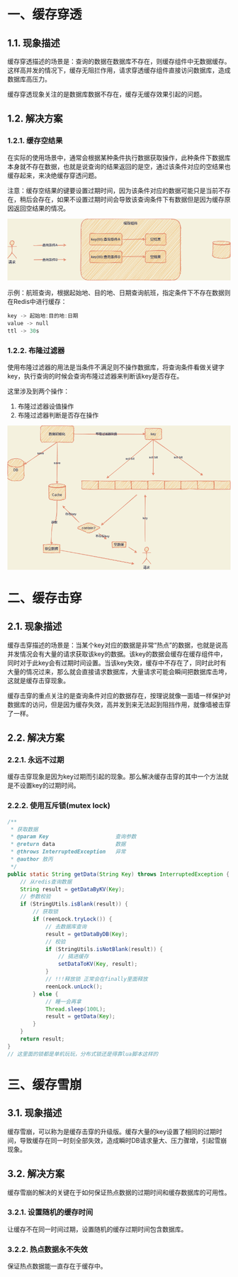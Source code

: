 # 一、缓存穿透

## 1.1. 现象描述

缓存穿透描述的场景是：查询的数据在数据库不存在，则缓存组件中无数据缓存。这样高并发的情况下，缓存无阻拦作用，请求穿透缓存组件直接访问数据库，造成数据库高压力。

缓存穿透现象关注的是数据库数据不存在，缓存无缓存效果引起的问题。

## 1.2. 解决方案

### 1.2.1. 缓存空结果

在实际的使用场景中，通常会根据某种条件执行数据获取操作，此种条件下数据库本身就不存在数据，也就是说查询的结果返回的是空，通过该条件对应的空结果也缓存起来，来决绝缓存穿透问题。

注意：缓存空结果的键要设置过期时间，因为该条件对应的数据可能只是当前不存在，稍后会存在，如果不设置过期时间会导致该查询条件下有数据但是因为缓存原因返回空结果的情况。

![](../images/缓存穿透-缓存空结果.png)

示例：航班查询，根据起始地、目的地、日期查询航班，指定条件下不存在数据则在Redis中进行缓存：

~~~verilog
key -> 起始地:目的地:日期
value -> null
ttl -> 30s
~~~

### 1.2.2. 布隆过滤器

使用布隆过滤器的用法是当条件不满足则不操作数据库，将查询条件看做关键字key，执行查询的时候会查询布隆过滤器来判断该key是否存在。

这里涉及到两个操作：

1. 布隆过滤器设值操作
2. 布隆过滤器判断是否存在操作

![](../images/缓存穿透-布隆过滤器.png)

# 二、缓存击穿

## 2.1. 现象描述

缓存击穿描述的场景是：当某个key对应的数据是非常“热点”的数据，也就是说高并发情况会有大量的请求获取该key的数据。该key的数据会缓存在缓存组件中，同时对于此key会有过期时间设置。当该key失效，缓存中不存在了，同时此时有大量的情况过来，那么就会直接请求数据库，大量请求可能会瞬间把数据库击垮，这就是缓存击穿现象。

缓存击穿的重点关注的是查询条件对应的数据存在，按理说就像一面墙一样保护对数据库的访问，但是因为缓存失效，高并发到来无法起到阻挡作用，就像墙被击穿了一样。

## 2.2. 解决方案

### 2.2.1. 永远不过期

缓存击穿现象是因为key过期而引起的现象。那么解决缓存击穿的其中一个方法就是不设置key的过期时间。

### 2.2.2. 使用互斥锁(mutex lock)

~~~java
/**
 * 获取数据
 * @param Key                     查询参数
 * @return data                   数据
 * @throws InterruptedException   异常
 * @author 敖丙
 */
public static String getData(String Key) throws InterruptedException {
    // 从redis查询数据
    String result = getDataByKV(Key);
    // 参数校验
    if (StringUtils.isBlank(result)) {
        // 获取锁
        if (reenLock.tryLock()) {
            // 去数据库查询
            result = getDataByDB(Key);
            // 校验
            if (StringUtils.isNotBlank(result)) {
                // 搞进缓存
                setDataToKV(Key, result);
            }
            // !!!释放锁 正常会在finally里面释放
            reenLock.unLock();
        } else {
            // 睡一会再拿
            Thread.sleep(100L);
            result = getData(Key);
        }
    }
    return result;
}
// 这里面的锁都是单机玩玩，分布式锁还是得靠lua脚本这样的
~~~

# 三、缓存雪崩

## 3.1. 现象描述

缓存雪崩，可以称为是缓存击穿的升级版。缓存大量的key设置了相同的过期时间，导致缓存在同一时刻全部失效，造成瞬时DB请求量大、压力骤增，引起雪崩现象。

## 3.2. 解决方案

缓存雪崩的解决的关键在于如何保证热点数据的过期时间和缓存数据库的可用性。

### 3.2.1. 设置随机的缓存时间

让缓存不在同一时间过期，设置随机的缓存过期时间包含数据库。

### 3.2.2. 热点数据永不失效

保证热点数据能一直存在于缓存中。







